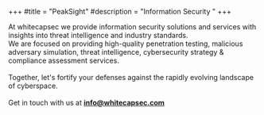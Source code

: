 +++
#title = "PeakSight"
#description = "Information Security "
+++


At whitecapsec we provide information security solutions and services with insights into threat intelligence and industry standards.
<br>
We are focused on providing high-quality penetration testing, malicious adversary simulation, threat intelligence, cybersecurity strategy & compliance assessment services.
<br>
<br>
Together, let's fortify your defenses against the rapidly evolving landscape of cyberspace.<br>
<br>
Get in touch with us at **info@whitecapsec.com**